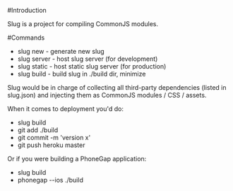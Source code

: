 #Introduction

Slug is a project for compiling CommonJS modules. 

#Commands

* slug new    - generate new slug
* slug server - host slug server (for development)
* slug static - host static slug server (for production)
* slug build  - build slug in ./build dir, minimize

Slug would be in charge of collecting all third-party dependencies (listed in slug.json) and injecting them as CommonJS modules / CSS / assets.

When it comes to deployment you'd do:

* slug build
* git add ./build
* git commit -m 'version x'
* git push heroku master

Or if you were building a PhoneGap application:

* slug build
* phonegap --ios ./build